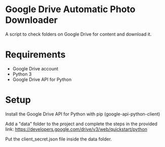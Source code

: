 # Google Drive Automatic Photo Downloader
A script to check folders on Google Drive for content and download it.

# Requirements
- Google Drive account
- Python 3
- Google Drive API for Python

# Setup
Install the Google Drive API for Python with pip (google-api-python-client)


Add a "data" folder to the project and complete the steps in the provided link:
https://developers.google.com/drive/v3/web/quickstart/python

Put the client_secret.json file inside the data folder.
